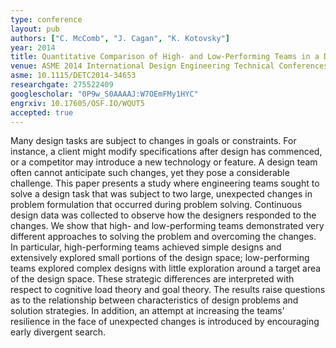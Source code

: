 ```yaml
---
type: conference
layout: pub
authors: ["C. McComb", "J. Cagan", "K. Kotovsky"]
year: 2014
title: Quantitative Comparison of High- and Low-Performing Teams in a Design Task Subject to Drastic Changes
venue: ASME 2014 International Design Engineering Technical Conferences and Computers and Information in Engineering Conference.
asme: 10.1115/DETC2014-34653
researchgate: 275522409
googlescholar: "0P9w_S0AAAAJ:W7OEmFMy1HYC"
engrxiv: 10.17605/OSF.IO/WQUT5
accepted: true
---
```

Many design tasks are subject to changes in goals or constraints. For instance, a client might modify specifications after design has commenced, or a competitor may introduce a new technology or feature. A design team often cannot anticipate such changes, yet they pose a considerable challenge. This paper presents a study where engineering teams sought to solve a design task that was subject to two large, unexpected changes in problem formulation that occurred during problem solving. Continuous design data was collected to observe how the designers responded to the changes. We show that high- and low-performing teams demonstrated very different approaches to solving the problem and overcoming the changes. In particular, high-performing teams achieved simple designs and extensively explored small portions of the design space; low-performing teams explored complex designs with little exploration around a target area of the design space. These strategic differences are interpreted with respect to cognitive load theory and goal theory. The results raise questions as to the relationship between characteristics of design problems and solution strategies. In addition, an attempt at increasing the teams’ resilience in the face of unexpected changes is introduced by encouraging early divergent search.
